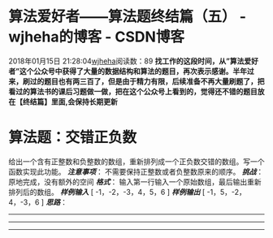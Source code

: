 # 算法爱好者——算法题终结篇（五） - wjheha的博客 - CSDN博客
2018年01月15日 21:28:04[wjheha](https://me.csdn.net/wjheha)阅读数：89
**找工作的这段时间，从”算法爱好者”这个公众号中获得了大量的数据结构和算法的题目，再次表示感谢。半年过来，刷过的题目也有两三百了，但是由于精力有限，后续准备不再大量刷题了，把看过的算法书的课后习题做一做，把在这个公众号上看到的，觉得还不错的题目放在【终结篇】里面,会保持长期更新**
# 算法题：交错正负数
给出一个含有正整数和负整数的数组，重新排列成一个正负数交错的数组。写一个函数实现此功能。
***注意事项***： 
不需要保持正整数或者负整数原来的顺序。
***挑战***： 
原地完成，没有额外的空间
***格式***：
输入第一行输入一个原始数组，最后输出重新排列后的数组。
***样例输入***
[ -1，-2，-3，4，5，6 ] 
***样例输出***
[ -1，5，-2，4，-3，6 ]
***思路***：
******************************************************************************************************************************************
*****************************************************************************************************************************************
*****************************************************************************************************************************************
